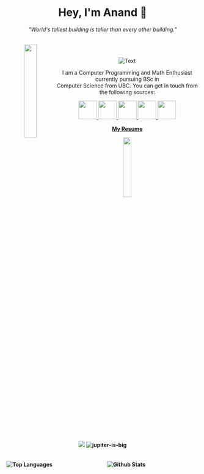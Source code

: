 <div align="center">
  <h1 align="center">Hey, I'm Anand 🔭</h1>
  <p><i>"World's tallest building is taller than every other building."</i></p>
  
  <br>

  


  <img src="https://github.com/innng/innng/assets/26755058/5e0ce0fb-c544-4f8c-a307-5849165746d0" align="left" width="25%" />

   


<br>
  <br>
  <img src="https://readme-typing-svg.demolab.com?font=Raleway&size=25&duration=798&pause=1000&color=619E34&center=true&random=false&width=435&lines=Student+Developer;Competitive+Programmer;Student+at+Univ+of+British+Columbia" alt="Text" />

  <p width="50%">I am a Computer Programming and Math Enthusiast currently pursuing BSc in<br> Computer Science from UBC. You can get in touch from the following sources:</p>

  <a href="mailto:a@student.ubc.ca">
    <img src="https://www.freeiconspng.com/uploads/email-icon--clipart-best-22.png" height="48">
  </a>
  <a href="https://www.instagram.com/clef.anand/">
    <img src="https://assets.stickpng.com/thumbs/580b57fcd9996e24bc43c521.png" height="48">
  </a>
  <a href="https://codeforces.com/profile/Jupiter_is_BIG">
    <img src="https://cdn.jsdelivr.net/npm/simple-icons@3.0.1/icons/codeforces.svg" height="48">
  </a>
  <a href="https://www.linkedin.com/in/anandin">
    <img src="https://www.freeiconspng.com/uploads/linkedin-logo-3.png" height="48">
  </a>
   <a href="https://open.spotify.com/user/hylman697prdf0lzj8313akws">
    <img src="https://www.freeiconspng.com/uploads/spotify-icon-18.png" height="48">
  </a>

<br>

<a href="https://drive.google.com/file/d/1xP7IAVBGDVtjhmf4dhrs-5U1HwgZSrqG/view?usp=sharing"><b>My Resume<b></a>
  <br>
  <p align="center">
    <img src="https://raw.githubusercontent.com/innng/innng/master/assets/kyubey.gif" width="20%"/>
    </p>

<span align="center">
    <img src="https://codeforces-readme-stats.vercel.app/api/badge?username=Jupiter_is_BIG"/>
    </span>
  <span align="center"> <img src="https://komarev.com/ghpvc/?username=jupiter-is-big&label=Profile%20views&color=0e75b6&style=flat" alt="jupiter-is-big" /> </span>


  <br>
  <br>
  <br>
  




   <img src="https://github-readme-stats-git-masterrstaa-rickstaa.vercel.app/api/top-langs/?username=Jupiter-is-BIG&hide=jupyter%20notebook&layout=compact&theme=vue&langs_count=10&count_private=true" alt="Top Languages" align="left"/>
   <img src="https://github-readme-streak-stats.herokuapp.com?user=Jupiter-is-BIG&theme=swift" alt="Github Stats" align="center"/>


